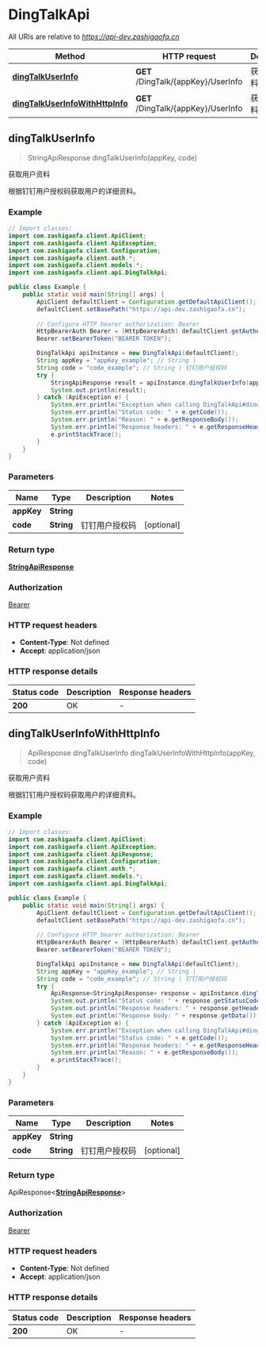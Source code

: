 # DingTalkApi

All URIs are relative to *https://api-dev.zashigaofa.cn*

| Method | HTTP request | Description |
|------------- | ------------- | -------------|
| [**dingTalkUserInfo**](DingTalkApi.md#dingTalkUserInfo) | **GET** /DingTalk/{appKey}/UserInfo | 获取用户资料 |
| [**dingTalkUserInfoWithHttpInfo**](DingTalkApi.md#dingTalkUserInfoWithHttpInfo) | **GET** /DingTalk/{appKey}/UserInfo | 获取用户资料 |



## dingTalkUserInfo

> StringApiResponse dingTalkUserInfo(appKey, code)

获取用户资料

根据钉钉用户授权码获取用户的详细资料。

### Example

```java
// Import classes:
import com.zashigaofa.client.ApiClient;
import com.zashigaofa.client.ApiException;
import com.zashigaofa.client.Configuration;
import com.zashigaofa.client.auth.*;
import com.zashigaofa.client.models.*;
import com.zashigaofa.client.api.DingTalkApi;

public class Example {
    public static void main(String[] args) {
        ApiClient defaultClient = Configuration.getDefaultApiClient();
        defaultClient.setBasePath("https://api-dev.zashigaofa.cn");
        
        // Configure HTTP bearer authorization: Bearer
        HttpBearerAuth Bearer = (HttpBearerAuth) defaultClient.getAuthentication("Bearer");
        Bearer.setBearerToken("BEARER TOKEN");

        DingTalkApi apiInstance = new DingTalkApi(defaultClient);
        String appKey = "appKey_example"; // String | 
        String code = "code_example"; // String | 钉钉用户授权码
        try {
            StringApiResponse result = apiInstance.dingTalkUserInfo(appKey, code);
            System.out.println(result);
        } catch (ApiException e) {
            System.err.println("Exception when calling DingTalkApi#dingTalkUserInfo");
            System.err.println("Status code: " + e.getCode());
            System.err.println("Reason: " + e.getResponseBody());
            System.err.println("Response headers: " + e.getResponseHeaders());
            e.printStackTrace();
        }
    }
}
```

### Parameters


| Name | Type | Description  | Notes |
|------------- | ------------- | ------------- | -------------|
| **appKey** | **String**|  | |
| **code** | **String**| 钉钉用户授权码 | [optional] |

### Return type

[**StringApiResponse**](StringApiResponse.md)


### Authorization

[Bearer](../README.md#Bearer)

### HTTP request headers

- **Content-Type**: Not defined
- **Accept**: application/json

### HTTP response details
| Status code | Description | Response headers |
|-------------|-------------|------------------|
| **200** | OK |  -  |

## dingTalkUserInfoWithHttpInfo

> ApiResponse<StringApiResponse> dingTalkUserInfo dingTalkUserInfoWithHttpInfo(appKey, code)

获取用户资料

根据钉钉用户授权码获取用户的详细资料。

### Example

```java
// Import classes:
import com.zashigaofa.client.ApiClient;
import com.zashigaofa.client.ApiException;
import com.zashigaofa.client.ApiResponse;
import com.zashigaofa.client.Configuration;
import com.zashigaofa.client.auth.*;
import com.zashigaofa.client.models.*;
import com.zashigaofa.client.api.DingTalkApi;

public class Example {
    public static void main(String[] args) {
        ApiClient defaultClient = Configuration.getDefaultApiClient();
        defaultClient.setBasePath("https://api-dev.zashigaofa.cn");
        
        // Configure HTTP bearer authorization: Bearer
        HttpBearerAuth Bearer = (HttpBearerAuth) defaultClient.getAuthentication("Bearer");
        Bearer.setBearerToken("BEARER TOKEN");

        DingTalkApi apiInstance = new DingTalkApi(defaultClient);
        String appKey = "appKey_example"; // String | 
        String code = "code_example"; // String | 钉钉用户授权码
        try {
            ApiResponse<StringApiResponse> response = apiInstance.dingTalkUserInfoWithHttpInfo(appKey, code);
            System.out.println("Status code: " + response.getStatusCode());
            System.out.println("Response headers: " + response.getHeaders());
            System.out.println("Response body: " + response.getData());
        } catch (ApiException e) {
            System.err.println("Exception when calling DingTalkApi#dingTalkUserInfo");
            System.err.println("Status code: " + e.getCode());
            System.err.println("Response headers: " + e.getResponseHeaders());
            System.err.println("Reason: " + e.getResponseBody());
            e.printStackTrace();
        }
    }
}
```

### Parameters


| Name | Type | Description  | Notes |
|------------- | ------------- | ------------- | -------------|
| **appKey** | **String**|  | |
| **code** | **String**| 钉钉用户授权码 | [optional] |

### Return type

ApiResponse<[**StringApiResponse**](StringApiResponse.md)>


### Authorization

[Bearer](../README.md#Bearer)

### HTTP request headers

- **Content-Type**: Not defined
- **Accept**: application/json

### HTTP response details
| Status code | Description | Response headers |
|-------------|-------------|------------------|
| **200** | OK |  -  |

